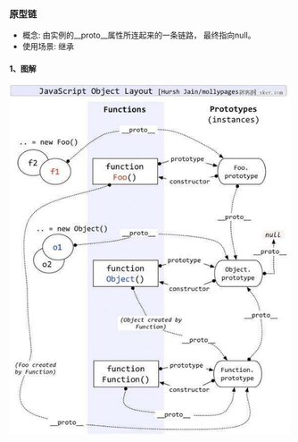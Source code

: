 ### 原型链
- 概念: 由实例的__proto__属性所连起来的一条链路， 最终指向null。
- 使用场景: 继承
#### 1、图解
<a>
    <img src='../../assets/img/prototype.jpg'/>
</a>
